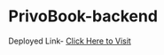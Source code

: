 # PrivoBook-backend
Deployed Link- [Click Here to Visit](https://github.com/Pallav-19/PrivoBook-backend)
